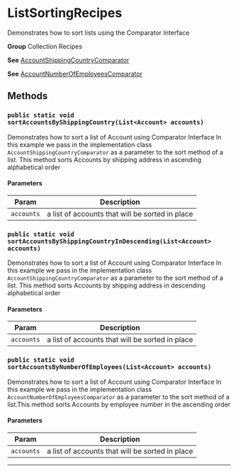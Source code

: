 # ListSortingRecipes

Demonstrates how to sort lists using the Comparator Interface


**Group** Collection Recipes


**See** [AccountShippingCountryComparator](https://github.com/trailheadapps/apex-recipes/wiki/AccountShippingCountryComparator)


**See** [AccountNumberOfEmployeesComparator](https://github.com/trailheadapps/apex-recipes/wiki/AccountNumberOfEmployeesComparator)

## Methods
### `public static void sortAccountsByShippingCountry(List<Account> accounts)`

Demonstrates how to sort a list of Account using Comparator Interface
In this example we pass in the implementation class `AccountShippingCountryComparator`
as a parameter to the sort method of a list. This method sorts Accounts
by shipping address in ascending alphabetical order

#### Parameters

|Param|Description|
|---|---|
|`accounts`|a list of accounts that will be sorted in place|

### `public static void sortAccountsByShippingCountryInDescending(List<Account> accounts)`

Demonstrates how to sort a list of Account using Comparator Interface
In this example we pass in the implementation class `AccountShippingCountryComparator`
as a parameter to the sort method of a list. This method sorts Accounts
by shipping address in descending alphabetical order

#### Parameters

|Param|Description|
|---|---|
|`accounts`|a list of accounts that will be sorted in place|

### `public static void sortAccountsByNumberOfEmployees(List<Account> accounts)`

Demonstrates how to sort a list of Account using Comparator Interface
In this example we pass in the implementation class `AccountNumberOfEmployeesComparator`
as a parameter to the sort method of a list.This method sorts Accounts
by employee number in the ascending order

#### Parameters

|Param|Description|
|---|---|
|`accounts`|a list of accounts that will be sorted in place|

---
